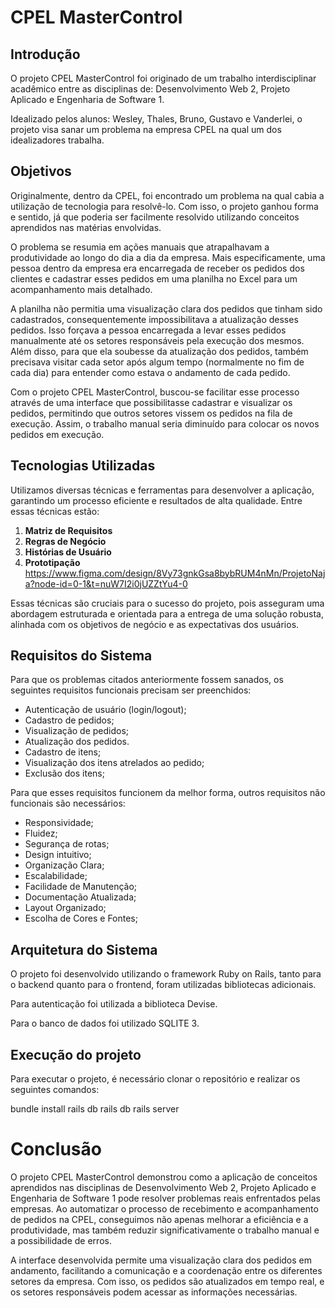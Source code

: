 # CPEL MasterControl

## Introdução

O projeto CPEL MasterControl foi originado de um trabalho interdisciplinar acadêmico entre as disciplinas de: Desenvolvimento Web 2, Projeto Aplicado e Engenharia de Software 1.

Idealizado pelos alunos: Wesley, Thales, Bruno, Gustavo e Vanderlei, o projeto visa sanar um problema na empresa CPEL na qual um dos idealizadores trabalha.

## Objetivos

Originalmente, dentro da CPEL, foi encontrado um problema na qual cabia a utilização de tecnologia para resolvê-lo. Com isso, o projeto ganhou forma e sentido, já que poderia ser facilmente resolvido utilizando conceitos aprendidos nas matérias envolvidas.

O problema se resumia em ações manuais que atrapalhavam a produtividade ao longo do dia a dia da empresa. Mais especificamente, uma pessoa dentro da empresa era encarregada de receber os pedidos dos clientes e cadastrar esses pedidos em uma planilha no Excel para um acompanhamento mais detalhado.

A planilha não permitia uma visualização clara dos pedidos que tinham sido cadastrados, consequentemente impossibilitava a atualização desses pedidos. Isso forçava a pessoa encarregada a levar esses pedidos manualmente até os setores responsáveis pela execução dos mesmos. Além disso, para que ela soubesse da atualização dos pedidos, também precisava visitar cada setor após algum tempo (normalmente no fim de cada dia) para entender como estava o andamento de cada pedido.

Com o projeto CPEL MasterControl, buscou-se facilitar esse processo através de uma interface que possibilitasse cadastrar e visualizar os pedidos, permitindo que outros setores vissem os pedidos na fila de execução. Assim, o trabalho manual seria diminuído para colocar os novos pedidos em execução.

## Tecnologias Utilizadas

Utilizamos diversas técnicas e ferramentas para desenvolver a aplicação, garantindo um processo eficiente e resultados de alta qualidade. Entre essas técnicas estão:

1. **Matriz de Requisitos**
2. **Regras de Negócio**
3. **Histórias de Usuário**
4. **Prototipação**
https://www.figma.com/design/8Vy73gnkGsa8bybRUM4nMn/ProjetoNaja?node-id=0-1&t=nuW7I2i0jUZZtYu4-0

Essas técnicas são cruciais para o sucesso do projeto, pois asseguram uma abordagem estruturada e orientada para a entrega de uma solução robusta, alinhada com os objetivos de negócio e as expectativas dos usuários.

## Requisitos do Sistema

Para que os problemas citados anteriormente fossem sanados, os seguintes requisitos funcionais precisam ser preenchidos:

- Autenticação de usuário (login/logout);
- Cadastro de pedidos;
- Visualização de pedidos;
- Atualização dos pedidos.
- Cadastro de itens;
- Visualização dos itens atrelados ao pedido;
- Exclusão dos itens;

Para que esses requisitos funcionem da melhor forma, outros requisitos não funcionais são necessários:

- Responsividade;
- Fluidez;
- Segurança de rotas;
- Design intuitivo;
- Organização Clara;
- Escalabilidade;
- Facilidade de Manutenção;
- Documentação Atualizada;
- Layout Organizado;
- Escolha de Cores e Fontes;

## Arquitetura do Sistema

O projeto foi desenvolvido utilizando o framework Ruby on Rails, tanto para o backend quanto para o frontend, foram utilizadas bibliotecas adicionais.

Para autenticação foi utilizada a biblioteca Devise.

Para o banco de dados foi utilizado SQLITE 3.

## Execução do projeto

Para executar o projeto, é necessário clonar o repositório e realizar os seguintes comandos:

bundle install
rails db
rails db
rails server

# Conclusão

O projeto CPEL MasterControl demonstrou como a aplicação de conceitos aprendidos nas disciplinas de Desenvolvimento Web 2, Projeto Aplicado e Engenharia de Software 1 pode resolver problemas reais enfrentados pelas empresas. Ao automatizar o processo de recebimento e acompanhamento de pedidos na CPEL, conseguimos não apenas melhorar a eficiência e a produtividade, mas também reduzir significativamente o trabalho manual e a possibilidade de erros.

A interface desenvolvida permite uma visualização clara dos pedidos em andamento, facilitando a comunicação e a coordenação entre os diferentes setores da empresa. Com isso, os pedidos são atualizados em tempo real, e os setores responsáveis podem acessar as informações necessárias.